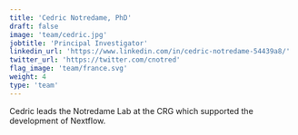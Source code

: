 ```yaml
---
title: 'Cedric Notredame, PhD'
draft: false
image: 'team/cedric.jpg'
jobtitle: 'Principal Investigator'
linkedin_url: 'https://www.linkedin.com/in/cedric-notredame-54439a8/'
twitter_url: 'https://twitter.com/cnotred'
flag_image: 'team/france.svg'
weight: 4
type: 'team'
---
```


Cedric leads the Notredame Lab at the CRG which supported the development of Nextflow. 